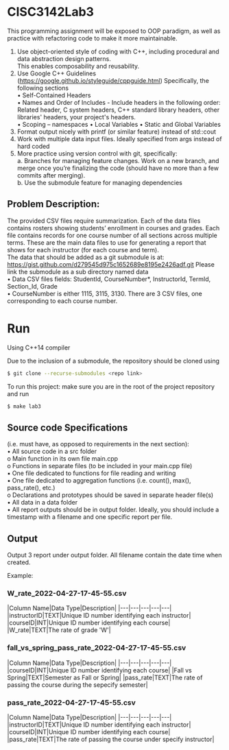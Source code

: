 # CISC3142Lab3
This programming assignment will be exposed to OOP paradigm, as well as practice with refactoring code to make it more maintainable.

1. Use object-oriented style of coding with C++, including procedural and data abstraction design patterns.  
This enables composability and reusability.  
2. Use Google C++ Guidelines (https://google.github.io/styleguide/cppguide.html)
Specifically, the following sections  
• Self-Contained Headers  
• Names and Order of Includes - Include headers in the following order: Related header, C system
headers, C++ standard library headers, other libraries' headers, your project's headers.  
• Scoping – namespaces
• Local Variables
• Static and Global Variables
3. Format output nicely with printf (or similar feature) instead of std::cout  
4. Work with multiple data input files. Ideally specified from args instead of hard coded  
5. More practice using version control with git, specifically:  
a. Branches for managing feature changes. Work on a new branch, and merge once you’re finalizing
the code (should have no more than a few commits after merging).  
b. Use the submodule feature for managing dependencies  

## Problem Description:
The provided CSV files require summarization. Each of the data files contains rosters showing students’ enrollment in courses and grades. Each file contains records for one course number of all sections across multiple terms. These are the main data files to use for generating a report that shows for each instructor (for each course and term).  
The data that should be added as a git submodule is at:  
https://gist.github.com/d279545d975c1652689e8195e2426adf.git
Please link the submodule as a sub directory named data  
• Data CSV files fields: StudentId, CourseNumber*, InstructorId, TermId,
Section_Id, Grade  
• CourseNumber is either 1115, 3115, 3130. There are 3 CSV files, one corresponding to each course
number.

# Run
Using C++14 compiler

Due to the inclusion of a submodule, the repository should be cloned using 
```sh
$ git clone --recurse-submodules <repo link>
```
To run this project: make sure you are in the root of the project repository and run
```sh
$ make lab3
```
 
## Source code Specifications 
(i.e. must have, as opposed to requirements in the next section):  
• All source code in a src folder  
o Main function in its own file main.cpp  
o Functions in separate files (to be included in your main.cpp file)  
▪ One file dedicated to functions for file reading and writing  
▪ One file dedicated to aggregation functions (i.e. count(), max(), pass_rate(), etc.)  
o Declarations and prototypes should be saved in separate header file(s)  
• All data in a data folder  
• All report outputs should be in output folder. Ideally, you should include a timestamp with a
filename and one specific report per file.  

## Output 
Output 3 report under output folder. All filename contain the date time when created.

Example:
### W_rate_2022-04-27-17-45-55.csv<br/>
|Column Name|Data Type|Description|
|---|---|---|---|---|
|instructorID|TEXT|Unique ID number identifying each instructor|
|courseID|INT|Unique ID number identifying each course|
|W_rate|TEXT|The rate of grade 'W'|

### fall_vs_spring_pass_rate_2022-04-27-17-45-55.csv<br/>
|Column Name|Data Type|Description|
|---|---|---|---|---|
|courseID|INT|Unique ID number identifying each course|
|Fall vs Spring|TEXT|Semester as Fall or Spring|
|pass_rate|TEXT|The rate of passing the course during the sepecify semester|

### pass_rate_2022-04-27-17-45-55.csv<br/>
|Column Name|Data Type|Description|
|---|---|---|---|---|
|instructorID|TEXT|Unique ID number identifying each instructor|
|courseID|INT|Unique ID number identifying each course|
|pass_rate|TEXT|The rate of passing the course under specify instructor|



